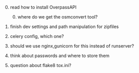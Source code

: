0. read how to install OverpassAPI

    0. where do we get the osmconvert tool?

0. finish dev settings and path manipulation for zipfiles

0. celery config, which one?

0. should we use nginx,gunicorn for this instead of runserver?

0. think about passwords and where to store them

0. question about flake8 tox.ini?